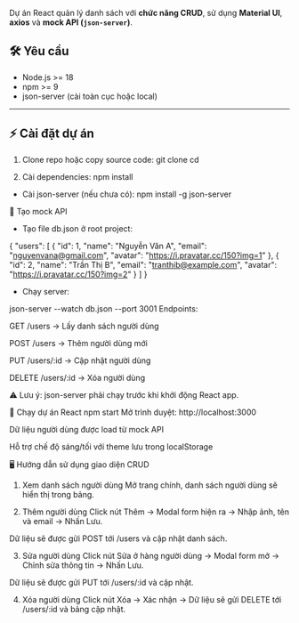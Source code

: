 Dự án React quản lý danh sách với **chức năng CRUD**, sử dụng **Material UI**, **axios** và **mock API (`json-server`)**.

## 🛠️ Yêu cầu

- Node.js >= 18
- npm >= 9
- json-server (cài toàn cục hoặc local)

---

## ⚡ Cài đặt dự án

1. Clone repo hoặc copy source code:
   git clone <repo-url>
   cd <project-folder>

2. Cài dependencies:
   npm install

- Cài json-server (nếu chưa có):
  npm install -g json-server

📝 Tạo mock API

- Tạo file db.json ở root project:

{
"users": [
{
"id": 1,
"name": "Nguyễn Văn A",
"email": "nguyenvana@gmail.com",
"avatar": "https://i.pravatar.cc/150?img=1"
},
{
"id": 2,
"name": "Trần Thị B",
"email": "tranthib@example.com",
"avatar": "https://i.pravatar.cc/150?img=2"
}
]
}

- Chạy server:

json-server --watch db.json --port 3001
Endpoints:

GET /users → Lấy danh sách người dùng

POST /users → Thêm người dùng mới

PUT /users/:id → Cập nhật người dùng

DELETE /users/:id → Xóa người dùng

⚠️ Lưu ý: json-server phải chạy trước khi khởi động React app.

🚀 Chạy dự án React
npm start
Mở trình duyệt: http://localhost:3000

Dữ liệu người dùng được load từ mock API

Hỗ trợ chế độ sáng/tối với theme lưu trong localStorage

🖥️ Hướng dẫn sử dụng giao diện CRUD

1. Xem danh sách người dùng
   Mở trang chính, danh sách người dùng sẽ hiển thị trong bảng.

2. Thêm người dùng
   Click nút Thêm → Modal form hiện ra → Nhập ảnh, tên và email → Nhấn Lưu.

Dữ liệu sẽ được gửi POST tới /users và cập nhật danh sách.

3. Sửa người dùng
   Click nút Sửa ở hàng người dùng → Modal form mở → Chỉnh sửa thông tin → Nhấn Lưu.

Dữ liệu sẽ được gửi PUT tới /users/:id và cập nhật.

4. Xóa người dùng
   Click nút Xóa → Xác nhận → Dữ liệu sẽ gửi DELETE tới /users/:id và bảng cập nhật.
